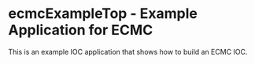ecmcExampleTop - Example Application for ECMC 
==

This is an example IOC application that shows how to build an ECMC IOC.


